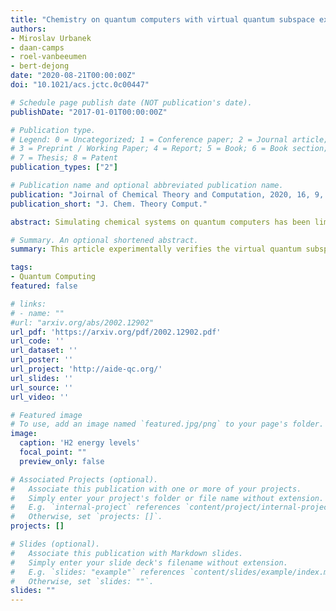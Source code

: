 ```yaml
---
title: "Chemistry on quantum computers with virtual quantum subspace expansion"
authors:
- Miroslav Urbanek
- daan-camps
- roel-vanbeeumen
- bert-dejong
date: "2020-08-21T00:00:00Z"
doi: "10.1021/acs.jctc.0c00447"

# Schedule page publish date (NOT publication's date).
publishDate: "2017-01-01T00:00:00Z"

# Publication type.
# Legend: 0 = Uncategorized; 1 = Conference paper; 2 = Journal article;
# 3 = Preprint / Working Paper; 4 = Report; 5 = Book; 6 = Book section;
# 7 = Thesis; 8 = Patent
publication_types: ["2"]

# Publication name and optional abbreviated publication name.
publication: "Joirnal of Chemical Theory and Computation, 2020, 16, 9, 5425-5431"
publication_short: "J. Chem. Theory Comput."

abstract: Simulating chemical systems on quantum computers has been limited to a few electrons in a minimal basis. We demonstrate experimentally that the virtual quantum subspace expansion (Takeshita, T.; Phys. Rev. X 2020, 10, 011004, 10.1103/PhysRevX.10.011004) can achieve full basis accuracy for hydrogen and lithium dimers, comparable to simulations requiring 20 or more qubits. We developed an approach to minimize the impact of experimental noise on the stability of the generalized eigenvalue problem, a crucial component of the quantum algorithm. In addition, we were able to obtain an accurate potential energy curve for the nitrogen dimer in a quantum simulation on a classical computer.

# Summary. An optional shortened abstract.
summary: This article experimentally verifies the virtual quantum subspace expansion method.

tags:
- Quantum Computing
featured: false

# links:
# - name: ""
#url: "arxiv.org/abs/2002.12902"
url_pdf: 'https://arxiv.org/pdf/2002.12902.pdf'
url_code: ''
url_dataset: ''
url_poster: ''
url_project: 'http://aide-qc.org/'
url_slides: ''
url_source: ''
url_video: ''

# Featured image
# To use, add an image named `featured.jpg/png` to your page's folder. 
image:
  caption: 'H2 energy levels'
  focal_point: ""
  preview_only: false

# Associated Projects (optional).
#   Associate this publication with one or more of your projects.
#   Simply enter your project's folder or file name without extension.
#   E.g. `internal-project` references `content/project/internal-project/index.md`.
#   Otherwise, set `projects: []`.
projects: []

# Slides (optional).
#   Associate this publication with Markdown slides.
#   Simply enter your slide deck's filename without extension.
#   E.g. `slides: "example"` references `content/slides/example/index.md`.
#   Otherwise, set `slides: ""`.
slides: ""
---
```

